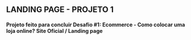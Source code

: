 ## LANDING PAGE - PROJETO 1

#### Projeto feito para concluir Desafio #1: Ecommerce - Como colocar uma loja online? Site Oficial / Landing page
